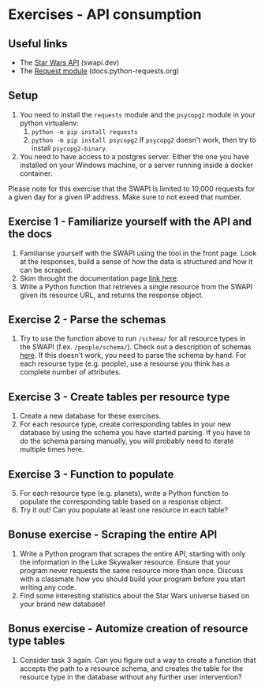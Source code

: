 # Exercises - API consumption

## Useful links

- The [Star Wars API](https://swapi.dev/) (swapi.dev)
- The [Request module](https://docs.python-requests.org/en/master/) (docs.python-requests.org)

## Setup

1. You need to install the `requests` module and the `psycopg2` module in your python virtualenv:
   1. `python -m pip install requests`
   1. `python -m pip install psycopg2` If `psycopg2` doesn't work, then try to install `psycopg2-binary`.
2. You need to have access to a postgres server. Either the one you have installed on your Windows machine, or a server running inside a docker container.

Please note for this exercise that the SWAPI is limited to 10,000 requests for a given day for a given IP address. Make sure to not exeed that number.

## Exercise 1 - Familiarize yourself with the API and the docs

1. Familiarise yourself with the SWAPI using the tool in the front page. Look at the responses, build a sense of how the data is structured and how it can be scraped.
2. Skim throught the documentation page [link here](https://swapi.dev/documentation).
3. Write a Python function that retrieves a single resource from the SWAPI given its resource URL, and returns the response object.

## Exercise 2 - Parse the schemas

1. Try to use the function above to run `/schema/` for all resource types in the SWAPI (f.ex. `/people/schema/`). Check out a description of schemas [here](https://swapi.dev/documentation#schema). If this doesn't work, you need to parse the schema by hand. For each resourse type (e.g. people), use a resourse you think has a complete number of attributes.

## Exercise 3 - Create tables per resource type

1. Create a new database for these exercises.
1. For each resource type, create corresponding tables in your new database by using the schema you have started parsing. If you have to do the schema parsing manually, you will probably need to iterate multiple times here.

## Exercise 3 - Function to populate

5. For each resource type (e.g. planets), write a Python function to populate the corresponding table based on a response object.
6. Try it out! Can you populate at least one resource in each table?

## Bonuse exercise - Scraping the entire API

1. Write a Python program that scrapes the entire API, starting with only the information in the Luke Skywalker resource. Ensure that your program never requests the same resource more than once. Discuss with a classmate how you should build your program before you start writing any code.
2. Find some interesting statistics about the Star Wars universe based on your brand new database!

## Bonus exercise - Automize creation of resource type tables

1. Consider task 3 again. Can you figure out a way to create a function that accepts the path to a resource schema, and creates the table for the resource type in the database without any further user intervention?
